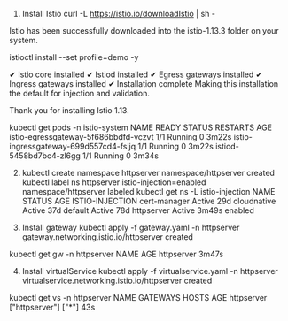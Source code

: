 1. Install Istio
curl -L https://istio.io/downloadIstio | sh -

Istio has been successfully downloaded into the istio-1.13.3 folder on your system.

istioctl install --set profile=demo -y

✔ Istio core installed
✔ Istiod installed
✔ Egress gateways installed
✔ Ingress gateways installed
✔ Installation complete Making this installation the default for injection and validation.

Thank you for installing Istio 1.13.

kubectl get pods -n istio-system
NAME                                    READY   STATUS    RESTARTS   AGE
istio-egressgateway-5f686bbdfd-vczvt    1/1     Running   0          3m22s
istio-ingressgateway-699d557cd4-fsljq   1/1     Running   0          3m22s
istiod-5458bd7bc4-zl6gg                 1/1     Running   0          3m34s

2.  kubectl create namespace httpserver
namespace/httpserver created
kubectl label ns httpserver istio-injection=enabled
namespace/httpserver labeled
kubectl get ns -L istio-injection
NAME              STATUS   AGE     ISTIO-INJECTION
cert-manager      Active   29d
cloudnative       Active   37d
default           Active   78d
httpserver        Active   3m49s   enabled

3. Install gateway
kubectl apply -f gateway.yaml -n httpserver                                                        
gateway.networking.istio.io/httpserver created

kubectl get gw -n httpserver
NAME         AGE
httpserver   3m47s

4. Install virtualService
kubectl apply -f virtualservice.yaml -n httpserver
virtualservice.networking.istio.io/httpserver created

kubectl get vs -n httpserver
NAME         GATEWAYS         HOSTS   AGE
httpserver   ["httpserver"]   ["*"]   43s







